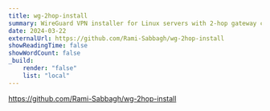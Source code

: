 ```yaml
---
title: wg-2hop-install
summary: WireGuard VPN installer for Linux servers with 2-hop gateway configuration.
date: 2024-03-22
externalUrl: https://github.com/Rami-Sabbagh/wg-2hop-install
showReadingTime: false
showWordCount: false
_build:
    render: "false"
    list: "local"
---
```


https://github.com/Rami-Sabbagh/wg-2hop-install